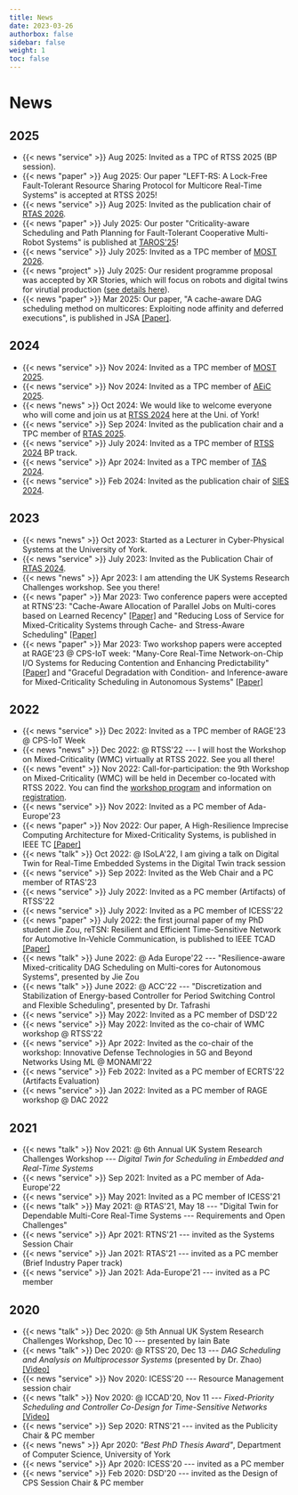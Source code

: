 ```yaml
---
title: News
date: 2023-03-26
authorbox: false
sidebar: false
weight: 1
toc: false
---
```


# News
## 2025
- {{< news "service" >}} Aug 2025: Invited as a TPC of RTSS 2025 (BP session).
- {{< news "paper" >}} Aug 2025: Our paper "LEFT-RS: A Lock-Free Fault-Tolerant Resource Sharing Protocol for Multicore Real-Time Systems" is accepted at RTSS 2025!
- {{< news "service" >}} Aug 2025: Invited as the publication chair of [RTAS 2026](https://2026.rtas.org/).
- {{< news "paper" >}} July 2025: Our poster "Criticality-aware Scheduling and Path Planning for Fault-Tolerant Cooperative Multi-Robot Systems" is published at [TAROS'25](https://taros-conference.org/)!
- {{< news "service" >}} July 2025: Invited as a TPC member of [MOST 2026](https://ieeemobility.org/MOST2026/).
- {{< news "project" >}} July 2025: Our resident programme proposal was accepted by XR Stories, which will focus on robots and digital twins for virutial production ([see details here](https://xrstories.co.uk/xr-stories-welcomes-university-of-york-researchers-in-residence/)).
- {{< news "paper" >}} Mar 2025: Our paper, "A cache-aware DAG scheduling method on multicores: Exploiting node affinity and deferred executions", is published in JSA [[Paper]](https://www.sciencedirect.com/science/article/pii/S138376212500044X).


## 2024
- {{< news "service" >}} Nov 2024: Invited as a TPC member of [MOST 2025](https://ieeemobility.org/MOST2025/).
- {{< news "service" >}} Nov 2024: Invited as a TPC member of [AEiC 2025](https://www.ada-europe.org/conference2025/).
- {{< news "news" >}} Oct 2024: We would like to welcome everyone who will come and join us at [RTSS 2024](https://2024.rtss.org/) here at the Uni. of York!
- {{< news "service" >}} Sep 2024: Invited as the publication chair and a TPC member of [RTAS 2025](https://2025.rtas.org/).
- {{< news "service" >}} July 2024: Invited as a TPC member of [RTSS 2024](https://2024.rtss.org/) BP track.
- {{< news "service" >}} Apr 2024: Invited as a TPC member of [TAS 2024](https://symposium.tas.ac.uk/2024/).
- {{< news "service" >}} Feb 2024: Invited as the publication chair of [SIES 2024](https://ieee-sies.org/).

## 2023
- {{< news "news" >}} Oct 2023: Started as a Lecturer in Cyber-Physical Systems at the University of York.
- {{< news "service" >}} July 2023: Invited as the Publication Chair of [RTAS 2024](https://2024.rtas.org/).
- {{< news "news" >}} Apr 2023: I am attending the UK Systems Research Challenges workshop. See you there!
- {{< news "paper" >}} Mar 2023: Two conference papers were accepted at RTNS'23: "Cache-Aware Allocation of Parallel Jobs on Multi-cores based on Learned Recency" [[Paper]](https://dl.acm.org/doi/pdf/10.1145/3575757.3593642) and "Reducing Loss of Service for Mixed-Criticality Systems through Cache- and Stress-Aware Scheduling" [[Paper]](https://dl.acm.org/doi/pdf/10.1145/3575757.3593654)
- {{< news "paper" >}} Mar 2023: Two workshop papers were accepted at RAGE'23 @ CPS-IoT week: "Many-Core Real-Time Network-on-Chip I/O Systems for Reducing Contention and Enhancing Predictability" [[Paper]](https://dl.acm.org/doi/pdf/10.1145/3576914.3587514) and "Graceful Degradation with Condition- and Inference-aware for Mixed-Criticality Scheduling in Autonomous Systems" [[Paper]](https://dl.acm.org/doi/pdf/10.1145/3576914.3587511)

## 2022
- {{< news "service" >}} Dec 2022: Invited as a TPC member of RAGE'23 @ CPS-IoT Week
- {{< news "news" >}} Dec 2022: @ RTSS'22 --- I will host the Workshop on Mixed-Criticality (WMC) virtually at RTSS 2022. See you all there!
- {{< news "event" >}} Nov 2022: Call-for-participation: the 9th Workshop on Mixed-Criticality (WMC) will be held in December co-located with RTSS 2022. You can find the [workshop program](https://wmc2022.github.io/program/) and information on [registration](http://2022.rtss.org/registration/).
- {{< news "service" >}} Nov 2022: Invited as a PC member of Ada-Europe'23
- {{< news "paper" >}} Nov 2022: Our paper, A High-Resilience Imprecise Computing Architecture for Mixed-Criticality Systems, is published in IEEE TC [[Paper]](https://ieeexplore.ieee.org/abstract/document/9869703)
- {{< news "talk" >}} Oct 2022: @ ISoLA'22, I am giving a talk on Digital Twin for Real-Time Embedded Systems in the Digital Twin track session
- {{< news "service" >}} Sep 2022: Invited as the Web Chair and a PC member of RTAS'23
- {{< news "service" >}} July 2022: Invited as a PC member (Artifacts) of RTSS'22
- {{< news "service" >}} July 2022: Invited as a PC member of ICESS'22
- {{< news "paper" >}} July 2022: the first journal paper of my PhD student Jie Zou, reTSN: Resilient and Efficient Time-Sensitive Network for Automotive In-Vehicle Communication, is published to IEEE TCAD [[Paper]](https://ieeexplore.ieee.org/document/9826899)
- {{< news "talk" >}} June 2022: @ Ada Europe'22 --- "Resilience-aware Mixed-criticality DAG Scheduling on Multi-cores for Autonomous Systems", presented by Jie Zou
- {{< news "talk" >}} June 2022: @ ACC'22 --- "Discretization and Stabilization of Energy-based Controller for Period Switching Control and Flexible Scheduling", presented by Dr. Tafrashi
- {{< news "service" >}} May 2022: Invited as a PC member of DSD'22
- {{< news "service" >}} May 2022: Invited as the co-chair of WMC workshop @ RTSS'22
- {{< news "service" >}} Apr 2022: Invited as the co-chair of the workshop: Innovative Defense Technologies in 5G and Beyond Networks Using ML @ MONAMI'22
- {{< news "service" >}} Feb 2022: Invited as a PC member of ECRTS'22 (Artifacts Evaluation)
- {{< news "service" >}} Jan 2022: Invited as a PC member of RAGE workshop @ DAC 2022

## 2021
- {{< news "talk" >}} Nov 2021: @ 6th Annual UK System Research Challenges Workshop --- *Digital Twin for Scheduling in Embedded and Real-Time Systems*
- {{< news "service" >}} Sep 2021: Invited as a PC member of Ada-Europe'22
- {{< news "service" >}} May 2021: Invited as a PC member of ICESS'21
- {{< news "talk" >}} May 2021: @ RTAS'21, May 18 --- "Digital Twin for Dependable Multi-Core Real-Time Systems --- Requirements and Open Challenges"
- {{< news "service" >}} Apr 2021: RTNS'21 --- invited as the Systems Session Chair
- {{< news "service" >}} Jan 2021: RTAS'21 --- invited as a PC member (Brief Industry Paper track)
- {{< news "service" >}} Jan 2021: Ada-Europe'21 --- invited as a PC member

## 2020
- {{< news "talk" >}} Dec 2020: @ 5th Annual UK System Research Challenges Workshop, Dec 10 --- presented by Iain Bate
- {{< news "talk" >}} Dec 2020: @ RTSS'20, Dec 13 --- *DAG Scheduling and Analysis on Multiprocessor Systems* (presented by Dr. Zhao) [[Video]](https://www.youtube.com/watch?v=DriyJdDGtNc)
- {{< news "service" >}} Nov 2020: ICESS'20 --- Resource Management session chair
- {{< news "talk" >}} Nov 2020: @ ICCAD'20, Nov 11 --- *Fixed-Priority Scheduling and Controller Co-Design for Time-Sensitive Networks* [[Video]](https://www.youtube.com/watch?v=fPSlHvK1NGc)
- {{< news "service" >}} Sep 2020: RTNS'21 --- invited as the Publicity Chair & PC member
- {{< news "news" >}} Apr 2020: *"Best PhD Thesis Award"*, Department of Computer Science, University of York
- {{< news "service" >}} Apr 2020: ICESS'20 --- invited as a PC member
- {{< news "service" >}} Feb 2020: DSD'20 --- invited as the Design of CPS Session Chair & PC member
